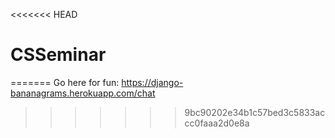 <<<<<<< HEAD
# CSSeminar
=======
Go here for fun: https://django-bananagrams.herokuapp.com/chat
>>>>>>> 9bc90202e34b1c57bed3c5833accc0faaa2d0e8a
